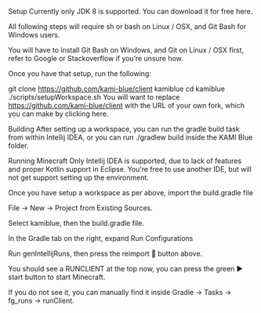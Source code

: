 Setup
Currently only JDK 8 is supported. You can download it for free here.

All following steps will require sh or bash on Linux / OSX, and Git Bash for Windows users.

You will have to install Git Bash on Windows, and Git on Linux / OSX first, refer to Google or Stackoverflow if you’re unsure how.

Once you have that setup, run the following:

git clone https://github.com/kami-blue/client kamiblue
cd kamiblue
./scripts/setupWorkspace.sh
You will want to replace https://github.com/kami-blue/client with the URL of your own fork, which you can make by clicking here.

Building
After setting up a workspace, you can run the gradle build task from within Intellij IDEA, or you can run ./gradlew build inside the KAMI Blue folder.

Running Minecraft
Only Intellij IDEA is supported, due to lack of features and proper Kotlin support in Eclipse. You’re free to use another IDE, but will not get support setting up the environment.

Once you have setup a workspace as per above, import the build.gradle file

File -> New -> Project from Existing Sources.

Select kamiblue, then the build.gradle file.

In the Gradle tab on the right, expand Run Configurations

Run genIntellijRuns, then press the reimport 🔄 button above.

You should see a RUNCLIENT at the top now, you can press the green ▶️ start button to start Minecraft.

If you do not see it, you can manually find it inside Gradle -> Tasks -> fg_runs -> runClient.